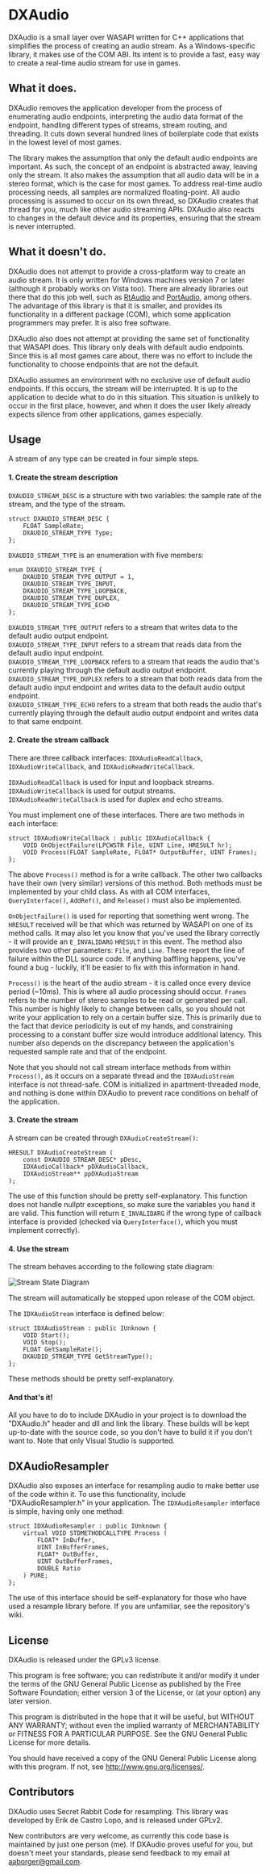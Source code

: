 DXAudio
=========

DXAudio is a small layer over WASAPI written for C++ applications that
simplifies the process of creating an audio stream.  As
a Windows-specific library, it makes use of the COM ABI.
Its intent is to provide a fast, easy way to create a
real-time audio stream for use in games.

What it does.
-------------
DXAudio removes the application developer from the process
of enumerating audio endpoints, interpreting the audio
data format of the endpoint, handling different types of
streams, stream routing, and threading.  It cuts down several hundred
lines of boilerplate code that exists in the lowest level
of most games.

The library makes the assumption that only the default
audio endpoints are important.  As such, the concept of
an endpoint is abstracted away, leaving only the stream.
It also makes the assumption that all audio data will
be in a stereo format, which is the case
for most games.  To address real-time audio processing needs,
all samples are normalized floating-point.  All audio processing is assumed to occur on its own thread,
so DXAudio creates that thread for you, much like other
audio streaming APIs.  DXAudio also reacts to changes in
the default device and its properties, ensuring that
the stream is never interrupted.

What it doesn't do.
-------------------
DXAudio does not attempt to provide a cross-platform way
to create an audio stream.  It is only written for Windows
machines version 7 or later (although it probably works on
Vista too).  There are already libraries out there that do
this job well, such as [RtAudio](https://www.music.mcgill.ca/~gary/rtaudio/)
and [PortAudio](http://www.portaudio.com/), among others.  The advantage of this library is
that it is smaller, and provides its functionality in a different package
(COM), which some application programmers may prefer.  It is also free software.

DXAudio also does not attempt at providing the same set of functionality
that WASAPI does.  This library only deals with default audio endpoints.
Since this is all most games care about, there was no effort to include
the functionality to choose endpoints that are not the default.

DXAudio assumes an environment with no exclusive use of default audio endpoints.
If this occurs, the stream will be interrupted.  It is up to the application
to decide what to do in this situation.  This situation is unlikely to occur
in the first place, however, and when it does the user likely already expects
silence from other applications, games especially.

Usage
-------------
A stream of any type can be created in four simple steps.

#### 1. Create the stream description

`DXAUDIO_STREAM_DESC` is a structure with two variables: the sample rate of the stream, and the type of the stream.

    struct DXAUDIO_STREAM_DESC {
        FLOAT SampleRate;
        DXAUDIO_STREAM_TYPE Type;
    };

`DXAUDIO_STREAM_TYPE` is an enumeration with five members:

    enum DXAUDIO_STREAM_TYPE {
  	    DXAUDIO_STREAM_TYPE_OUTPUT = 1,
       	DXAUDIO_STREAM_TYPE_INPUT,
       	DXAUDIO_STREAM_TYPE_LOOPBACK,
       	DXAUDIO_STREAM_TYPE_DUPLEX,
       	DXAUDIO_STREAM_TYPE_ECHO
    };
    
`DXAUDIO_STREAM_TYPE_OUTPUT` refers to a stream that writes data to the default audio output endpoint. <br>
`DXAUDIO_STREAM_TYPE_INPUT` refers to a stream that reads data from the default audio input endpoint. <br>
`DXAUDIO_STREAM_TYPE_LOOPBACK` refers to a stream that reads the audio that's currently playing through the default
audio output endpoint. <br>
`DXAUDIO_STREAM_TYPE_DUPLEX` refers to a stream that both reads data from the default audio input endpoint and
writes data to the default audio output endpoint.<br>
`DXAUDIO_STREAM_TYPE_ECHO` refers to a stream that both reads the audio that's currently playing through the default
audio output endpoint and writes data to that same endpoint.

#### 2. Create the stream callback

There are three callback interfaces: `IDXAudioReadCallback`, `IDXAudioWriteCallback`, and `IDXAudioReadWriteCallback`.

`IDXAudioReadCallback` is used for input and loopback streams.<br>
`IDXAudioWriteCallback` is used for output streams.<br>
`IDXAudioReadWriteCallback` is used for duplex and echo streams.

You must implement one of these interfaces.  There are two methods in each interface:

    struct IDXAudioWriteCallback : public IDXAudioCallback {
        VOID OnObjectFailure(LPCWSTR File, UINT Line, HRESULT hr);
        VOID Process(FLOAT SampleRate, FLOAT* OutputBuffer, UINT Frames);
    };
    
The above `Process()` method is for a write callback.  The other two callbacks have their own (very similar) versions of this
method.  Both methods must be implemented by your child class.  As with all COM interfaces, `QueryInterface()`, `AddRef()`,
and `Release()` must also be implemented.

`OnObjectFailure()` is used for reporting that something went wrong.  The `HRESULT` received will be that which
was returned by WASAPI on one of its method calls.  It may also let you know that you've used the library correctly - it will provide an `E_INVALIDARG` `HRESULT` in this event.  The method also provides two other parameters: `File`, and `Line`.  These report the line of failure within the DLL source code.  If anything baffling happens, you've found a bug - luckily, it'll be easier to fix with this information in hand.

`Process()` is the heart of the audio stream - it is called once every device period (~10ms).  This is where all
audio processing should occur.  `Frames` refers to the number of stereo samples to be read or generated per call.
This number is highly likely to change between calls, so you should not write your application to rely on a certain
buffer size.  This is primarily due to the fact that device periodicity is out of my hands, and constraining processing
to a constant buffer size would introduce additional latency.  This number also depends on the discrepancy between the
application's requested sample rate and that of the endpoint.

Note that you should not call stream interface methods from within `Process()`,
as it occurs on a separate thread and the `IDXAudioStream` interface is not thread-safe.  COM is initialized in
apartment-threaded mode, and nothing is done within DXAudio to prevent race conditions on behalf of the application.

#### 3. Create the stream

A stream can be created through `DXAudioCreateStream()`:

    HRESULT DXAudioCreateStream (
        const DXAUDIO_STREAM_DESC* pDesc,
        IDXAudioCallback* pDXAudioCallback,
        IDXAudioStream** ppDXAudioStream
    );
    
The use of this function should be pretty self-explanatory.  This function does not handle nullptr exceptions, so make sure
the variables you hand it are valid.  This function will return `E_INVALIDARG` if the wrong type of callback interface is provided (checked via `QueryInterface()`, which you must implement correctly).

#### 4. Use the stream

The stream behaves according to the following state diagram:

![Stream State Diagram](https://github.com/AustinBorger/DXAudio/blob/master/UML/DXAudioStateDiagram.png)

The stream will automatically be stopped upon release of the COM object.

The `IDXAudioStream` interface is defined below:

    struct IDXAudioStream : public IUnknown {
    	VOID Start();
    	VOID Stop();
    	FLOAT GetSampleRate();
    	DXAUDIO_STREAM_TYPE GetStreamType();
    };
    
These methods should be pretty self-explanatory.

#### And that's it!

All you have to do to include DXAudio in your project is to download the "DXAudio.h" header and dll and link the library.
These builds will be kept up-to-date with the source code, so you don't have to build it if you don't want to.  Note that
only Visual Studio is supported.

DXAudioResampler
-------------
DXAudio also exposes an interface for resampling audio to make better use of the code within it.  To use this functionality, include "DXAudioResampler.h" in your application.  The `IDXAudioResampler` interface is simple, having only one method:

    struct IDXAudioResampler : public IUnknown {
    	virtual VOID STDMETHODCALLTYPE Process (
    		FLOAT* InBuffer,
    		UINT InBufferFrames,
    		FLOAT* OutBuffer,
    		UINT OutBufferFrames,
    		DOUBLE Ratio
    	) PURE;
    };
    
The use of this interface should be self-explanatory for those who have used a resample library before.  If you are unfamiliar, see the repository's wiki.

License
-------------
DXAudio is released under the GPLv3 license.

This program is free software; you can redistribute it and/or modify
it under the terms of the GNU General Public License as published by
the Free Software Foundation; either version 3 of the License, or
(at your option) any later version.

This program is distributed in the hope that it will be useful,
but WITHOUT ANY WARRANTY; without even the implied warranty of
MERCHANTABILITY or FITNESS FOR A PARTICULAR PURPOSE.  See the
GNU General Public License for more details.

You should have received a copy of the GNU General Public License
along with this program.  If not, see <http://www.gnu.org/licenses/>.

Contributors
-------------
DXAudio uses Secret Rabbit Code for resampling.  This library was developed by
Erik de Castro Lopo, and is released under GPLv2.

New contributors are very welcome, as currently this code base is maintained by
just one person (me).  If DXAudio proves useful for you, but doesn't meet your
standards, please send feedback to my email at <aaborger@gmail.com>.
